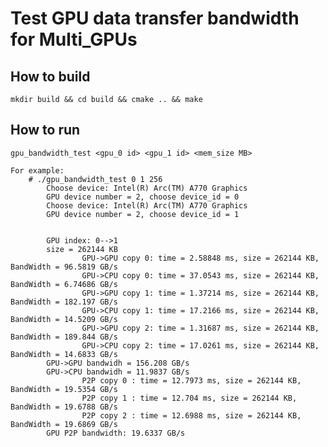 # Test GPU data transfer bandwidth for Multi_GPUs

## How to build

    mkdir build && cd build && cmake .. && make


## How to run

    gpu_bandwidth_test <gpu_0 id> <gpu_1 id> <mem_size MB>

    For example:
        # ./gpu_bandwidth_test 0 1 256
            Choose device: Intel(R) Arc(TM) A770 Graphics
            GPU device number = 2, choose device_id = 0
            Choose device: Intel(R) Arc(TM) A770 Graphics
            GPU device number = 2, choose device_id = 1


            GPU index: 0-->1
            size = 262144 KB
                    GPU->GPU copy 0: time = 2.58848 ms, size = 262144 KB, BandWidth = 96.5819 GB/s
                    GPU->CPU copy 0: time = 37.0543 ms, size = 262144 KB, BandWidth = 6.74686 GB/s
                    GPU->GPU copy 1: time = 1.37214 ms, size = 262144 KB, BandWidth = 182.197 GB/s
                    GPU->CPU copy 1: time = 17.2166 ms, size = 262144 KB, BandWidth = 14.5209 GB/s
                    GPU->GPU copy 2: time = 1.31687 ms, size = 262144 KB, BandWidth = 189.844 GB/s
                    GPU->CPU copy 2: time = 17.0261 ms, size = 262144 KB, BandWidth = 14.6833 GB/s
            GPU->GPU bandwidh = 156.208 GB/s
            GPU->CPU bandwidh = 11.9837 GB/s
                    P2P copy 0 : time = 12.7973 ms, size = 262144 KB, BandWidth = 19.5354 GB/s
                    P2P copy 1 : time = 12.704 ms, size = 262144 KB, BandWidth = 19.6788 GB/s
                    P2P copy 2 : time = 12.6988 ms, size = 262144 KB, BandWidth = 19.6869 GB/s
            GPU P2P bandwidth: 19.6337 GB/s


